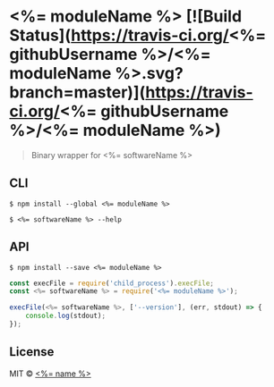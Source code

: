 # <%= moduleName %> [![Build Status](https://travis-ci.org/<%= githubUsername %>/<%= moduleName %>.svg?branch=master)](https://travis-ci.org/<%= githubUsername %>/<%= moduleName %>)

> Binary wrapper for <%= softwareName %>


## CLI

```
$ npm install --global <%= moduleName %>
```

```
$ <%= softwareName %> --help
```


## API

```
$ npm install --save <%= moduleName %>
```

```js
const execFile = require('child_process').execFile;
const <%= softwareName %> = require('<%= moduleName %>');

execFile(<%= softwareName %>, ['--version'], (err, stdout) => {
	console.log(stdout);
});
```


## License

MIT © [<%= name %>](<%= website %>)
